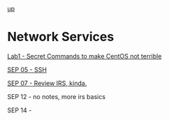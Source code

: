 [up](../../index.md)

# Network Services

[Lab1 - Secret Commands to make CentOS not terrible](./lab1.md)

[SEP 05 - SSH](./notes/SEP05.md)

[SEP 07 - Review IRS, kinda.](./notes/SEP07.md)

SEP 12 - no notes, more irs basics

SEP 14 - 
